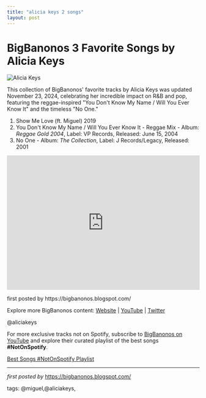 ```yaml
---
title: "alicia keys 2 songs"
layout: post
---
```

<h1>BigBanonos 3 Favorite Songs by Alicia Keys</h1>
<img alt="Alicia Keys" src="https://i1.sndcdn.com/artworks-000143102010-4grrvi-t500x500.jpg" /> <p>This collection of BigBanonos' favorite tracks by Alicia Keys was updated November 23, 2024, celebrating her incredible impact on R&B and pop, featuring the reggae-inspired "You Don't Know My Name / Will You Ever Know It" and the timeless "No One."</p> <ol> <li>Show Me Love (ft. Miguel) 2019</li><li>You Don't Know My Name / Will You Ever Know It - Reggae Mix - Album: <i>Reggae Gold 2004</i>, Label: VP Records, Released: June 15, 2004</li> <li>No One - Album: <i>The Collection</i>, Label: J Records/Legacy, Released: 2001</li>
</ol> <div> <iframe allow="autoplay; clipboard-write; encrypted-media; fullscreen; picture-in-picture" allowfullscreen="" frameborder="0" height="352" loading="lazy" src="https://open.spotify.com/embed/playlist/3ksMPE3MFojZnpJzjCCVPa?utm_source=generator" width="100%"></iframe>
</div> <p>first posted by https://bigbanonos.blogspot.com/</p> <div> <p>Explore more BigBanonos content: <a href="https://bigbanonos.blogspot.com/">Website</a> | <a href="https://www.youtube.com/@BigBanonos">YouTube</a> | <a href="https://x.com/bigbanonos">Twitter</a></p>
</div> <!--Tags-->
<p>@aliciakeys</p>


<!--Subscribe and Playlist Links-->
<div>
    <p>For more exclusive tracks not on Spotify, subscribe to <a href="https://www.youtube.com/@BigBanonos" target="_blank">BigBanonos on YouTube</a> and explore their curated playlist of the best songs <strong>#NotOnSpotify</strong>.</p>
    <p><a href="https://www.youtube.com/playlist?list=PLtuNtuTatqI0kFahUCbtbfenC_ET5O_tr" target="_blank">Best Songs #NotOnSpotify Playlist<br /></a></p></div>

<hr />

<p><em>first posted by</em> <a href="https://bigbanonos.blogspot.com/" rel="noopener" target="_new">https://bigbanonos.blogspot.com/</a></p>

<p>tags: @miguel,@aliciakeys,</p>
